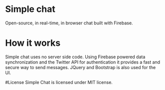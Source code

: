 # Simple chat
Open-source, in real-time, in browser chat built with Firebase.

# How it works
Simple chat uses no server side code. Using Firebase powered data synchronization and the Twitter API for authentication it provides a fast and secure way to send messages. JQuery and Bootstrap is also used for the UI.

#License
Simple Chat is licensed under MIT license.
